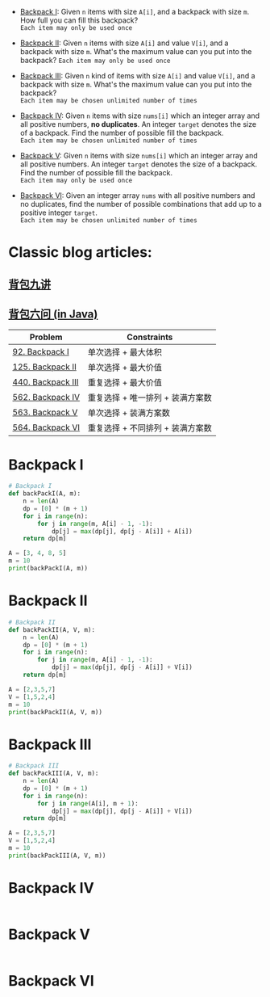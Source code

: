 * [Backpack I](#Backpack-I): Given `n` items with size `A[i]`, and a backpack with size `m`. How full you can fill this backpack?   
`Each item may only be used once`

* [Backpack II](#Backpack-II): Given `n` items with size `A[i]` and value `V[i]`, and a backpack with size `m`. What's the maximum value can you put into the backpack?
`Each item may only be used once`

* [Backpack III](#Backpack-III): Given `n` kind of items with size `A[i]` and value `V[i]`, and a backpack with size `m`. What's the maximum value can you put into the backpack?  
`Each item may be chosen unlimited number of times`


* [Backpack IV](#Backpack-IV): Given `n` items with size `nums[i]` which an integer array and all positive numbers, **no duplicates**. An integer `target` denotes the size of a backpack. Find the number of possible fill the backpack.  
`Each item may be chosen unlimited number of times`

* [Backpack V](#Backpack-V): Given `n` items with size `nums[i]` which an integer array and all positive numbers. An integer `target` denotes the size of a backpack. Find the number of possible fill the backpack.  
`Each item may only be used once`  

* [Backpack VI](#Backpack-VI): Given an integer array `nums` with all positive numbers and no duplicates, find the number of possible combinations that add up to a positive integer `target`.  
`Each item may be chosen unlimited number of times`  
  



# Classic blog articles: 
## [背包九讲](https://anivian.github.io/pack-master/V2.pdf)
## [背包六问 (in Java)](https://segmentfault.com/a/1190000006325321)

|                                     Problem                                         |    Constraints    |
| ----------------------------------------------------------------------------------- | ----------------- |
| [92. Backpack I](https://www.lintcode.com/problem/backpack/description)             | 单次选择 + 最大体积 |
| [125. Backpack II](https://www.lintcode.com/problem/backpack-ii/description)        | 单次选择 + 最大价值 |
| [440. Backpack III](https://www.lintcode.com/problem/backpack-iii/description)      | 重复选择 + 最大价值 |
| [562. Backpack IV](https://www.lintcode.com/problem/backpack-iv/description)        | 重复选择 + 唯一排列 + 装满方案数 |
| [563. Backpack V](https://www.lintcode.com/problem/backpack-v/description)          | 单次选择 + 装满方案数 |
| [564. Backpack VI](https://www.lintcode.com/problem/combination-sum-iv/description) | 重复选择 + 不同排列 + 装满方案数 |

# Backpack I
```python
# Backpack I
def backPackI(A, m):
    n = len(A)
    dp = [0] * (m + 1)
    for i in range(n):
        for j in range(m, A[i] - 1, -1):
            dp[j] = max(dp[j], dp[j - A[i]] + A[i])
    return dp[m]

A = [3, 4, 8, 5]
m = 10
print(backPackI(A, m))
```

# Backpack II
```python
# Backpack II
def backPackII(A, V, m):
    n = len(A)
    dp = [0] * (m + 1)
    for i in range(n):
        for j in range(m, A[i] - 1, -1):
            dp[j] = max(dp[j], dp[j - A[i]] + V[i])
    return dp[m]

A = [2,3,5,7]
V = [1,5,2,4]
m = 10
print(backPackII(A, V, m))
```

# Backpack III
```python
# Backpack III
def backPackIII(A, V, m):
    n = len(A)
    dp = [0] * (m + 1)
    for i in range(n):
        for j in range(A[i], m + 1):
        	dp[j] = max(dp[j], dp[j - A[i]] + V[i])            
    return dp[m]

A = [2,3,5,7]
V = [1,5,2,4]
m = 10
print(backPackIII(A, V, m))
```
# Backpack IV
```python

```

# Backpack V
```python

```

# Backpack VI
```python

```

